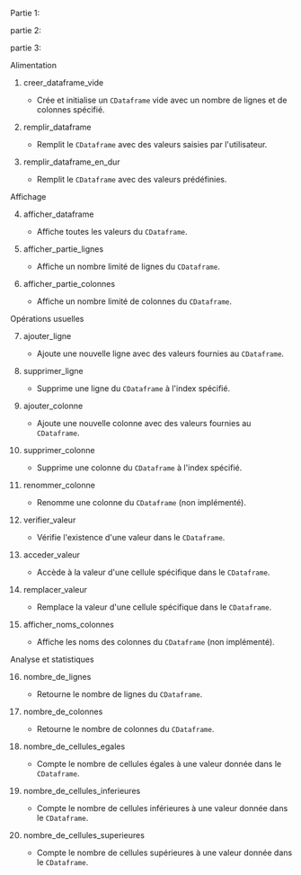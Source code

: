 Partie 1:


partie 2: 


partie 3: 

 Alimentation

1. creer_dataframe_vide
   - Crée et initialise un `CDataframe` vide avec un nombre de lignes et de colonnes spécifié.

2. remplir_dataframe
   - Remplit le `CDataframe` avec des valeurs saisies par l'utilisateur.

3. remplir_dataframe_en_dur
   - Remplit le `CDataframe` avec des valeurs prédéfinies.

 Affichage

4. afficher_dataframe
   - Affiche toutes les valeurs du `CDataframe`.

5. afficher_partie_lignes
   - Affiche un nombre limité de lignes du `CDataframe`.

6. afficher_partie_colonnes
   - Affiche un nombre limité de colonnes du `CDataframe`.

 Opérations usuelles

7. ajouter_ligne
   - Ajoute une nouvelle ligne avec des valeurs fournies au `CDataframe`.

8. supprimer_ligne
   - Supprime une ligne du `CDataframe` à l'index spécifié.

9. ajouter_colonne
   - Ajoute une nouvelle colonne avec des valeurs fournies au `CDataframe`.

10. supprimer_colonne
    - Supprime une colonne du `CDataframe` à l'index spécifié.

11. renommer_colonne
    - Renomme une colonne du `CDataframe` (non implémenté).

12. verifier_valeur
    - Vérifie l'existence d'une valeur dans le `CDataframe`.

13. acceder_valeur
    - Accède à la valeur d'une cellule spécifique dans le `CDataframe`.

14. remplacer_valeur
    - Remplace la valeur d'une cellule spécifique dans le `CDataframe`.

15. afficher_noms_colonnes
    - Affiche les noms des colonnes du `CDataframe` (non implémenté).

Analyse et statistiques

16. nombre_de_lignes
    - Retourne le nombre de lignes du `CDataframe`.

17. nombre_de_colonnes
    - Retourne le nombre de colonnes du `CDataframe`.

18. nombre_de_cellules_egales
    - Compte le nombre de cellules égales à une valeur donnée dans le `CDataframe`.

19. nombre_de_cellules_inferieures
    - Compte le nombre de cellules inférieures à une valeur donnée dans le `CDataframe`.

20. nombre_de_cellules_superieures
    - Compte le nombre de cellules supérieures à une valeur donnée dans le `CDataframe`.

